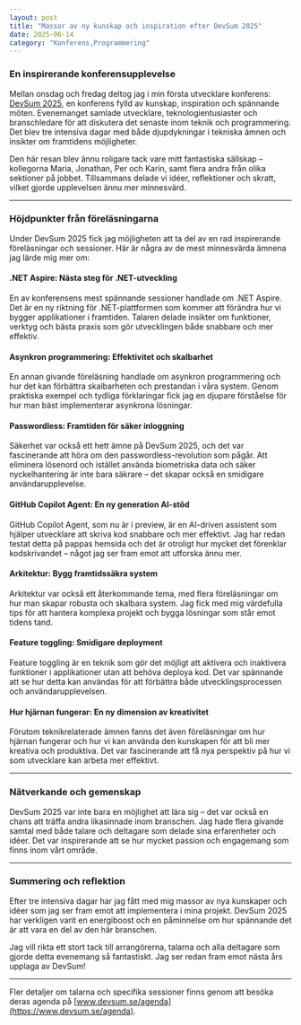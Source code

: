 ```yaml
---
layout: post
title: "Massor av ny kunskap och inspiration efter DevSum 2025"
date: 2025-06-14
category: "Konferens,Programmering"
---
```


### En inspirerande konferensupplevelse
Mellan onsdag och fredag deltog jag i min första utvecklare konferens: [DevSum 2025](https://www.devsum.se/), en konferens fylld av kunskap, inspiration och spännande möten. Evenemanget samlade utvecklare, teknologientusiaster och branschledare för att diskutera det senaste inom teknik och programmering. Det blev tre intensiva dagar med både djupdykningar i tekniska ämnen och insikter om framtidens möjligheter.

Den här resan blev ännu roligare tack vare mitt fantastiska sällskap – kollegorna Maria, Jonathan, Per och Karin, samt flera andra från olika sektioner på jobbet. Tillsammans delade vi idéer, reflektioner och skratt, vilket gjorde upplevelsen ännu mer minnesvärd.

---

### Höjdpunkter från föreläsningarna
Under DevSum 2025 fick jag möjligheten att ta del av en rad inspirerande föreläsningar och sessioner. Här är några av de mest minnesvärda ämnena jag lärde mig mer om:

#### .NET Aspire: Nästa steg för .NET-utveckling
En av konferensens mest spännande sessioner handlade om .NET Aspire. Det är en ny riktning för .NET-plattformen som kommer att förändra hur vi bygger applikationer i framtiden. Talaren delade insikter om funktioner, verktyg och bästa praxis som gör utvecklingen både snabbare och mer effektiv.

#### Asynkron programmering: Effektivitet och skalbarhet
En annan givande föreläsning handlade om asynkron programmering och hur det kan förbättra skalbarheten och prestandan i våra system. Genom praktiska exempel och tydliga förklaringar fick jag en djupare förståelse för hur man bäst implementerar asynkrona lösningar.

#### Passwordless: Framtiden för säker inloggning
Säkerhet var också ett hett ämne på DevSum 2025, och det var fascinerande att höra om den passwordless-revolution som pågår. Att eliminera lösenord och istället använda biometriska data och säker nyckelhantering är inte bara säkrare – det skapar också en smidigare användarupplevelse.

#### GitHub Copilot Agent: En ny generation AI-stöd
GitHub Copilot Agent, som nu är i preview, är en AI-driven assistent som hjälper utvecklare att skriva kod snabbare och mer effektivt. Jag har redan testat detta på pappas hemsida och det är otroligt hur mycket det förenklar kodskrivandet – något jag ser fram emot att utforska ännu mer.

#### Arkitektur: Bygg framtidssäkra system
Arkitektur var också ett återkommande tema, med flera föreläsningar om hur man skapar robusta och skalbara system. Jag fick med mig värdefulla tips för att hantera komplexa projekt och bygga lösningar som står emot tidens tand.

#### Feature toggling: Smidigare deployment
Feature toggling är en teknik som gör det möjligt att aktivera och inaktivera funktioner i applikationer utan att behöva deploya kod. Det var spännande att se hur detta kan användas för att förbättra både utvecklingsprocessen och användarupplevelsen.

#### Hur hjärnan fungerar: En ny dimension av kreativitet
Förutom teknikrelaterade ämnen fanns det även föreläsningar om hur hjärnan fungerar och hur vi kan använda den kunskapen för att bli mer kreativa och produktiva. Det var fascinerande att få nya perspektiv på hur vi som utvecklare kan arbeta mer effektivt.

---

### Nätverkande och gemenskap
DevSum 2025 var inte bara en möjlighet att lära sig – det var också en chans att träffa andra likasinnade inom branschen. Jag hade flera givande samtal med både talare och deltagare som delade sina erfarenheter och idéer. Det var inspirerande att se hur mycket passion och engagemang som finns inom vårt område.

---

### Summering och reflektion
Efter tre intensiva dagar har jag fått med mig massor av nya kunskaper och idéer som jag ser fram emot att implementera i mina projekt. DevSum 2025 har verkligen varit en energiboost och en påminnelse om hur spännande det är att vara en del av den här branschen.

Jag vill rikta ett stort tack till arrangörerna, talarna och alla deltagare som gjorde detta evenemang så fantastiskt. Jag ser redan fram emot nästa års upplaga av DevSum!

---

Fler detaljer om talarna och specifika sessioner finns genom att besöka deras agenda på [www.devsum.se/agenda](https://www.devsum.se/agenda).

